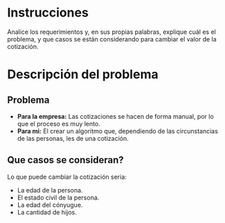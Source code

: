 Instrucciones
=============

Analice los requerimientos y, en sus propias palabras, explique cuál es el
problema, y que casos se están considerando para cambiar el valor de la
cotización.

Descripción del problema
========================

Problema
--------

* **Para la empresa:** Las cotizaciones se hacen de forma manual, por lo que el
  proceso es muy lento.
* **Para mi:** El crear un algoritmo que, dependiendo de las circunstancias de
  las personas, les de una cotización.

Que casos se consideran?
------------------------

Lo que puede cambiar la cotización seria:

* La edad de la persona.
* El estado civil de la persona.
* La edad del cónyugue.
* La cantidad de hijos.
